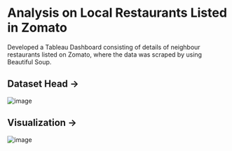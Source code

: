 # Analysis on Local Restaurants Listed in Zomato
Developed a Tableau Dashboard consisting of details of neighbour restaurants listed on Zomato, where the data was scraped by using Beautiful Soup. 

## Dataset Head ->

![image](https://user-images.githubusercontent.com/98142436/162382657-c4e52287-c6f8-4014-acd3-9cd3df6071ad.png)


## Visualization ->

![image](https://user-images.githubusercontent.com/98142436/162381807-6392a0ef-0e0e-40a6-a8b3-c5616b10146d.png)



